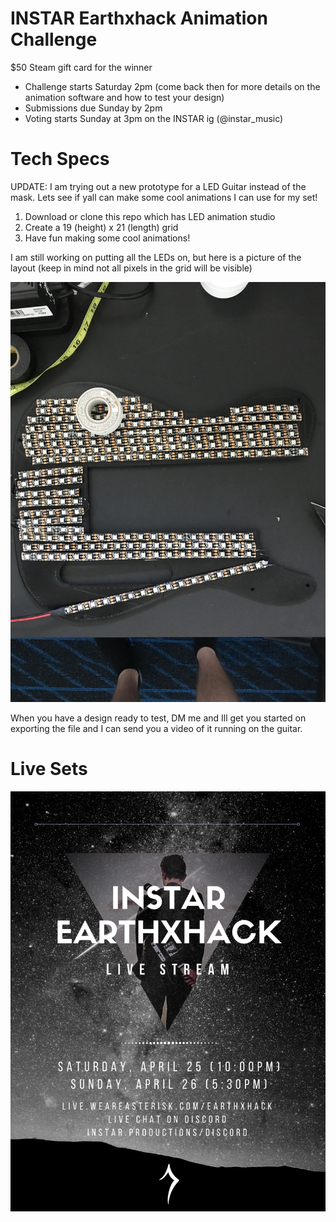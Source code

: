 # INSTAR Earthxhack Animation Challenge

$50 Steam gift card for the winner

- Challenge starts Saturday 2pm (come back then for more details on the animation software and how to test your design)
- Submissions due Sunday by 2pm
- Voting starts Sunday at 3pm on the INSTAR ig (@instar_music)

# Tech Specs

UPDATE: I am trying out a new prototype for a LED Guitar instead of the mask. Lets see if yall can make some cool animations I can use for my set!

1) Download or clone this repo which has LED animation studio
2) Create a 19 (height) x 21 (length) grid
3) Have fun making some cool animations!

I am still working on putting all the LEDs on, but here is a picture of the layout (keep in mind not all pixels in the grid will be visible)

![Components Editor](/IMG_5949.JPG)

When you have a design ready to test, DM me and Ill get you started on exporting the file and I can send you a video of it running on the guitar.


# Live Sets
![Components Editor](/GravityZero.png)
